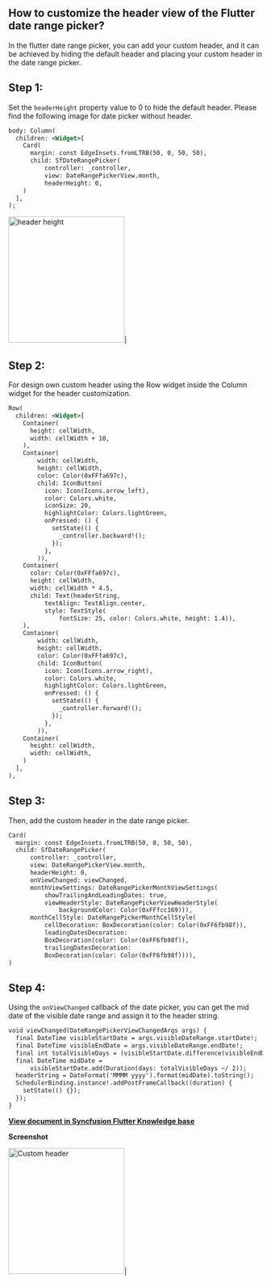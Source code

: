 ## How to customize the header view of the Flutter date range picker?

In the flutter date range picker, you can add your custom header, and it can be achieved by hiding the default header and placing your custom header in the date range picker.

## Step 1:
Set the `headerHeight` property value to 0 to hide the default header. Please find the following image for date picker without header.

```xml
body: Column(
  children: <Widget>[
    Card(
      margin: const EdgeInsets.fromLTRB(50, 0, 50, 50),
      child: SfDateRangePicker(
          controller: _controller,
          view: DateRangePickerView.month,
          headerHeight: 0, 
    )
  ],
);
```
<img alt="header height"  src="http://www.syncfusion.com/uploads/user/kb/flut/flut-864/flut-864_img1.png" width="230" height="250" />|

## Step 2:
For design own custom header using the Row widget inside the Column widget for the header customization.

```xml
Row(
  children: <Widget>[
    Container(
      height: cellWidth,
      width: cellWidth + 10,
    ),
    Container(
        width: cellWidth,
        height: cellWidth,
        color: Color(0xFFfa697c),
        child: IconButton(
          icon: Icon(Icons.arrow_left),
          color: Colors.white,
          iconSize: 20,
          highlightColor: Colors.lightGreen,
          onPressed: () {
            setState(() {
              _controller.backward!();
            });
          },
        )),
    Container(
      color: Color(0xFFfa697c),
      height: cellWidth,
      width: cellWidth * 4.5,
      child: Text(headerString,
          textAlign: TextAlign.center,
          style: TextStyle(
              fontSize: 25, color: Colors.white, height: 1.4)),
    ),
    Container(
        width: cellWidth,
        height: cellWidth,
        color: Color(0xFFfa697c),
        child: IconButton(
          icon: Icon(Icons.arrow_right),
          color: Colors.white,
          highlightColor: Colors.lightGreen,
          onPressed: () {
            setState(() {
              _controller.forward!();
            });
          },
        )),
    Container(
      height: cellWidth,
      width: cellWidth,
    )
  ],
),
``` 
## Step 3:
Then, add the custom header in the date range picker.

```xml
Card(
  margin: const EdgeInsets.fromLTRB(50, 0, 50, 50),
  child: SfDateRangePicker(
      controller: _controller,
      view: DateRangePickerView.month,
      headerHeight: 0,
      onViewChanged: viewChanged,
      monthViewSettings: DateRangePickerMonthViewSettings(
          showTrailingAndLeadingDates: true,
          viewHeaderStyle: DateRangePickerViewHeaderStyle(
              backgroundColor: Color(0xFFfcc169))),
      monthCellStyle: DateRangePickerMonthCellStyle(
          cellDecoration: BoxDecoration(color: Color(0xFF6fb98f)),
          leadingDatesDecoration:
          BoxDecoration(color: Color(0xFF6fb98f)),
          trailingDatesDecoration:
          BoxDecoration(color: Color(0xFF6fb98f)))),
)
```

## Step 4:
Using the `onViewChanged` callback of the date picker, you can get the mid date of the visible date range and assign it to the header string.

```xml
void viewChanged(DateRangePickerViewChangedArgs args) {
  final DateTime visibleStartDate = args.visibleDateRange.startDate!;
  final DateTime visibleEndDate = args.visibleDateRange.endDate!;
  final int totalVisibleDays = (visibleStartDate.difference(visibleEndDate).inDays);
  final DateTime midDate =
      visibleStartDate.add(Duration(days: totalVisibleDays ~/ 2));
  headerString = DateFormat('MMMM yyyy').format(midDate).toString();
  SchedulerBinding.instance!.addPostFrameCallback((duration) {
    setState(() {});
  });
}
```
**[View document in Syncfusion Flutter Knowledge base](https://www.syncfusion.com/kb/11427/how-to-customize-the-header-view-of-the-flutter-date-range-picker)**

**Screenshot**

<img alt="Custom header"  src="http://www.syncfusion.com/uploads/user/kb/flut/flut-864/flut-864_img2.png" width="230" height="250" />|
